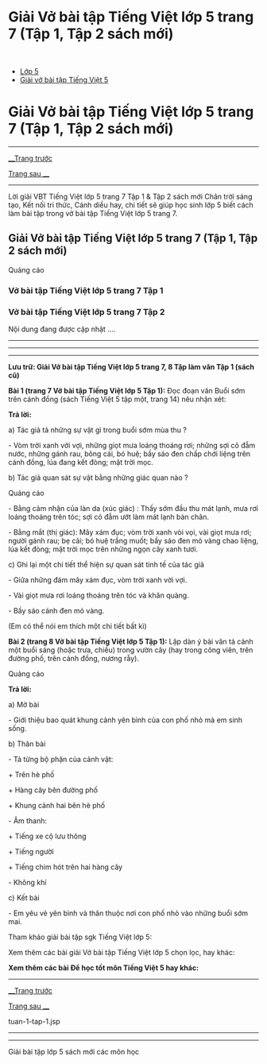 # Giải Vở bài tập Tiếng Việt lớp 5 trang 7 (Tập 1, Tập 2 sách mới)

﻿

  * [Lớp 5](https://vietjack.com/series/lop-5.jsp)
  * [Giải vở bài tập Tiếng Việt 5](https://vietjack.com/giai-vo-bai-tap-tieng-viet-5/index.jsp)



# Giải Vở bài tập Tiếng Việt lớp 5 trang 7 (Tập 1, Tập 2 sách mới)

* * *

[__Trang trước](https://vietjack.com/giai-vo-bai-tap-tieng-viet-5/tuan-1-tap-1.jsp)

[Trang sau __](https://vietjack.com/giai-vo-bai-tap-tieng-viet-5/tuan-1-tap-1.jsp)

* * *

Lời giải VBT Tiếng Việt lớp 5 trang 7 Tập 1 & Tập 2 sách mới Chân trời sáng tạo, Kết nối tri thức, Cánh diều hay, chi tiết sẽ giúp học sinh lớp 5 biết cách làm bài tập trong vở bài tập Tiếng Việt lớp 5 trang 7.

## Giải Vở bài tập Tiếng Việt lớp 5 trang 7 (Tập 1, Tập 2 sách mới)

Quảng cáo

### Vở bài tập Tiếng Việt lớp 5 trang 7 Tập 1

### Vở bài tập Tiếng Việt lớp 5 trang 7 Tập 2

Nội dung đang được cập nhật ....

* * *

* * *

* * *

**Lưu trữ: Giải Vở bài tập Tiếng Việt lớp 5 trang 7, 8 Tập làm văn Tập 1 (sách cũ)**

**Bài 1 (trang 7 Vở bài tập Tiếng Việt lớp 5 Tập 1):** Đọc đoạn văn Buổi sớm trên cánh đồng (sách Tiếng Việt 5 tập một, trang 14) nêu nhận xét:

**Trả lời:**

a) Tác giả tả những sự vật gì trong buổi sớm mùa thu ? 

\- Vòm trời xanh vời vợi, những giọt mưa loáng thoáng rơi; những sợi cỏ đẫm nước, những gánh rau, bông cải, bó huệ; bầy sáo đen chấp chới liệng trên cánh đồng, lúa đang kết đòng; mặt trời mọc. 

b) Tác giả quan sát sự vật bằng những giác quan nào ? 

Quảng cáo

\- Bằng cảm nhận của làn da (xúc giác) : Thấy sớm đầu thu mát lạnh, mưa rơi loáng thoáng trên tóc; sợi cỏ đẫm ướt làm mát lạnh bàn chân. 

\- Bằng mắt (thị giác): Mây xám đục; vòm trời xanh vòi vọi, vài giọt mưa rơi; người gánh rau; bẹ cải; bó huệ trắng muốt; bầy sáo đen mỏ vàng chao liệng, lúa kết đòng; mặt trời mọc trên những ngọn cây xanh tươi. 

c) Ghi lại một chi tiết thể hiện sự quan sát tinh tế của tác giả

\- Giữa những đám mây xám đục, vòm trời xanh vời vợi.

\- Vài giọt mưa rơi loáng thoáng trên tóc và khăn quàng.

\- Bầy sáo cánh đen mỏ vàng.

(Em có thể nói em thích một chi tiết bất kì)

**Bài 2 (trang 8 Vở bài tập Tiếng Việt lớp 5 Tập 1):** Lập dàn ý bài văn tả cảnh một buổi sáng (hoặc trưa, chiều) trong vườn cây (hay trong công viên, trên đường phố, trên cánh đồng, nương rẫy).

Quảng cáo

**Trả lời:**

a) Mở bài

\- Giới thiệu bao quát khung cảnh yên bình của con phố nhỏ mà em sinh sống. 

b) Thân bài

\- Tả từng bộ phận của cảnh vật:

\+ Trên hè phố

\+ Hàng cây bên đường phố

\+ Khung cảnh hai bên hè phố

\- Âm thanh:

\+ Tiếng xe cộ lưu thông

\+ Tiếng người

\+ Tiếng chim hót trên hai hàng cây

\- Không khí

c) Kết bài

\- Em yêu vẻ yên bình và thân thuộc nơi con phố nhỏ vào những buổi sớm mai.

Tham khảo giải bài tập sgk Tiếng Việt lớp 5:

Xem thêm các bài giải Vở bài tập Tiếng Việt lớp 5 chọn lọc, hay khác:

**Xem thêm các bài Để học tốt môn Tiếng Việt 5 hay khác:**

* * *

[__Trang trước](https://vietjack.com/giai-vo-bai-tap-tieng-viet-5/tuan-1-tap-1.jsp)

[Trang sau __](https://vietjack.com/giai-vo-bai-tap-tieng-viet-5/tuan-1-tap-1.jsp)

tuan-1-tap-1.jsp

* * *

* * *

Giải bài tập lớp 5 sách mới các môn học
